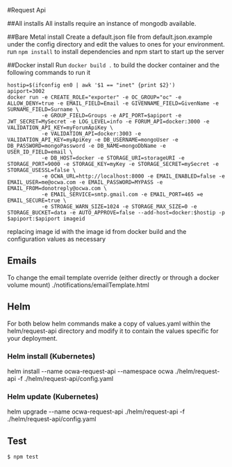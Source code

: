 #Request Api

##All installs
All installs require an instance of mongodb available.

##Bare Metal install
Create a default.json file from default.json.example under the config directory and edit the values to ones for your environment.
run `npm install` to install dependencies and npm start to start up the server

##Docker install
Run `docker build .` to build the docker container and the following commands to run it
```
hostip=$(ifconfig en0 | awk '$1 == "inet" {print $2}')
apiport=3002
docker run -e CREATE_ROLE="exporter" -e OC_GROUP="oc" -e ALLOW_DENY=true -e EMAIL_FIELD=Email -e GIVENNAME_FIELD=GivenName -e SURNAME_FIELD=Surname \
           -e GROUP_FIELD=Groups -e API_PORT=$apiport -e JWT_SECRET=MySecret -e LOG_LEVEL=info -e FORUM_API=docker:3000 -e VALIDATION_API_KEY=myForumApiKey \
           -e VALIDATION_API=docker:3003 -e VALIDATION_API_KEY=myApiKey -e DB_USERNAME=mongoUser -e DB_PASSWORD=mongoPassword -e DB_NAME=mongoDbName -e USER_ID_FIELD=email \
           -e DB_HOST=docker -e STORAGE_URI=storageURI -e STORAGE_PORT=9000 -e STORAGE_KEY=myKey -e STORAGE_SECRET=mySecret -e STORAGE_USESSL=false \
           -e OCWA_URL=http://localhost:8000 -e EMAIL_ENABLED=false -e EMAIL_USER=me@ocwa.com -e EMAIL_PASSWORD=MYPASS -e EMAIL_FROM=donotreply@ocwa.com \
           -e EMAIL_SERVICE=smtp.gmail.com -e EMAIL_PORT=465 =e EMAIL_SECURE=true \
           -e STROAGE_WARN_SIZE=1024 -e STORAGE_MAX_SIZE=0 -e STORAGE_BUCKET=data -e AUTO_APPROVE=false --add-host=docker:$hostip -p $apiport:$apiport imageid
``` 

replacing image id with the image id from docker build and the configuration values as necessary

## Emails
To change the email template override (either directly or through a docker volume mount) ./notifications/emailTemplate.html

## Helm
For both below helm commands make a copy of values.yaml within the helm/request-api directory
and modify it to contain the values specific for your deployment.

### Helm install (Kubernetes)
helm install --name ocwa-request-api --namespace ocwa ./helm/request-api -f ./helm/request-api/config.yaml

### Helm update (Kubernetes)
helm upgrade --name ocwa-request-api ./helm/request-api  -f ./helm/request-api/config.yaml

## Test

```
$ npm test
```